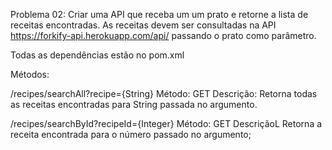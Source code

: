 Problema 02:  Criar uma API que receba um um prato e retorne a lista de receitas encontradas.
 As receitas devem ser consultadas na API https://forkify-api.herokuapp.com/api/ passando o prato como 
parâmetro.

Todas as dependências estão no pom.xml

Métodos: 

/recipes/searchAll?recipe={String}
Método: GET
Descrição: Retorna todas as receitas encontradas para String passada no argumento.

/recipes/searchById?recipeId={Integer}
Método: GET
DescriçãoL Retorna a receita encontrada para o número passado no argumento;
